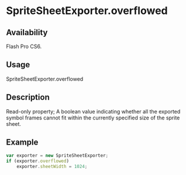 # SpriteSheetExporter.overflowed

## Availability

Flash Pro CS6.

## Usage

SpriteSheetExporter.overflowed

## Description

Read-only property; A boolean value indicating whether all the exported symbol frames cannot fit within the currently specified size of the sprite sheet.

## Example

```javascript
var exporter = new SpriteSheetExporter;
if (exporter.overflowed)
    exporter.sheetWidth = 1024;
```
